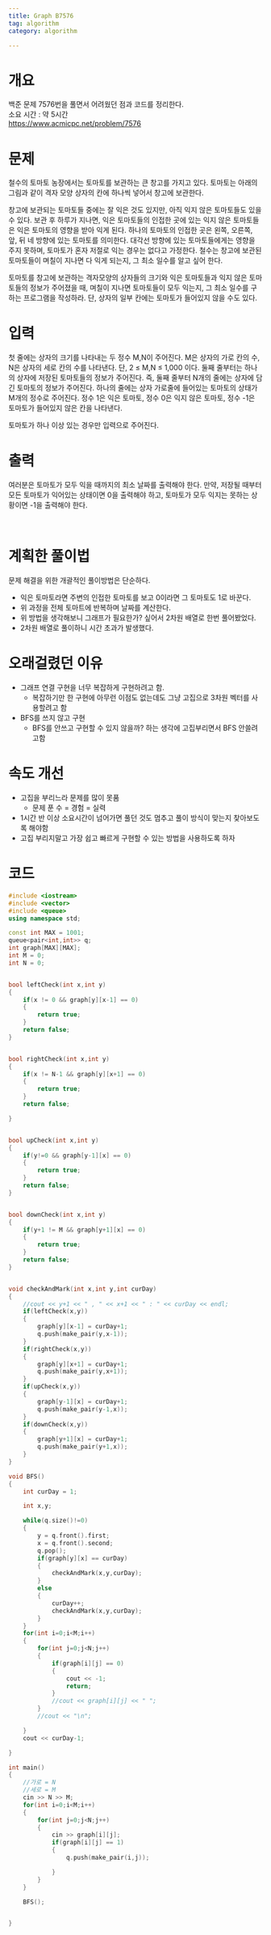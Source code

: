 ```yaml
---
title: Graph B7576
tag: algorithm
category: algorithm

---
```


# 개요

백준 문제 7576번을 풀면서 어려웠던 점과 코드를 정리한다.  
소요 시간 : 약 5시간  
https://www.acmicpc.net/problem/7576    

# 문제  
철수의 토마토 농장에서는 토마토를 보관하는 큰 창고를 가지고 있다. 토마토는 아래의 그림과 같이 격자 모양 상자의 칸에 하나씩 넣어서 창고에 보관한다. 



창고에 보관되는 토마토들 중에는 잘 익은 것도 있지만, 아직 익지 않은 토마토들도 있을 수 있다. 보관 후 하루가 지나면, 익은 토마토들의 인접한 곳에 있는 익지 않은 토마토들은 익은 토마토의 영향을 받아 익게 된다. 하나의 토마토의 인접한 곳은 왼쪽, 오른쪽, 앞, 뒤 네 방향에 있는 토마토를 의미한다. 대각선 방향에 있는 토마토들에게는 영향을 주지 못하며, 토마토가 혼자 저절로 익는 경우는 없다고 가정한다. 철수는 창고에 보관된 토마토들이 며칠이 지나면 다 익게 되는지, 그 최소 일수를 알고 싶어 한다.

토마토를 창고에 보관하는 격자모양의 상자들의 크기와 익은 토마토들과 익지 않은 토마토들의 정보가 주어졌을 때, 며칠이 지나면 토마토들이 모두 익는지, 그 최소 일수를 구하는 프로그램을 작성하라. 단, 상자의 일부 칸에는 토마토가 들어있지 않을 수도 있다.

# 입력
첫 줄에는 상자의 크기를 나타내는 두 정수 M,N이 주어진다. M은 상자의 가로 칸의 수, N은 상자의 세로 칸의 수를 나타낸다. 단, 2 ≤ M,N ≤ 1,000 이다. 둘째 줄부터는 하나의 상자에 저장된 토마토들의 정보가 주어진다. 즉, 둘째 줄부터 N개의 줄에는 상자에 담긴 토마토의 정보가 주어진다. 하나의 줄에는 상자 가로줄에 들어있는 토마토의 상태가 M개의 정수로 주어진다. 정수 1은 익은 토마토, 정수 0은 익지 않은 토마토, 정수 -1은 토마토가 들어있지 않은 칸을 나타낸다.

토마토가 하나 이상 있는 경우만 입력으로 주어진다.

# 출력
여러분은 토마토가 모두 익을 때까지의 최소 날짜를 출력해야 한다. 만약, 저장될 때부터 모든 토마토가 익어있는 상태이면 0을 출력해야 하고, 토마토가 모두 익지는 못하는 상황이면 -1을 출력해야 한다.  

​	

# 계획한 풀이법  
문제 해결을 위한 개괄적인 풀이방법은 단순하다.      
- 익은 토마토라면 주변의 인접한 토마토를 보고 0이라면 그 토마토도 1로 바꾼다.  
- 위 과정을 전체 토마트에 반복하며 날짜를 계산한다.  
- 위 방법을 생각해보니 그래프가 필요한가? 싶어서 2차원 배열로 한번 풀어봤었다.  
- 2차원 배열로 풀이하니 시간 초과가 발생했다.  



 

# 오래걸렸던 이유   

- 그래프 연결 구현을 너무 복잡하게 구현하려고 함.
  - 복잡하기만 한 구현에 아무런 이점도 없는데도 그냥 고집으로 3차원 벡터를 사용할려고 함
- BFS를 쓰지 않고 구현 
  - BFS를 안쓰고 구현할 수 있지 않을까? 하는 생각에 고집부리면서 BFS 안쓸려고함



# 속도 개선

- 고집을 부리느라 문제를 많이 못품
  - 문제 푼 수 = 경험 = 실력
- 1시간 반 이상 소요시간이 넘어가면 풀던 것도 멈추고 풀이 방식이 맞는지 찾아보도록 해야함
- 고집 부리지말고 가장 쉽고 빠르게 구현할 수 있는 방법을 사용하도록 하자


# 코드    

```c++
#include <iostream>
#include <vector>
#include <queue>
using namespace std;

const int MAX = 1001;
queue<pair<int,int>> q;
int graph[MAX][MAX];
int M = 0;
int N = 0;


bool leftCheck(int x,int y)
{
	if(x != 0 && graph[y][x-1] == 0)
	{
		return true;
	}
	return false;
}


bool rightCheck(int x,int y)
{
	if(x != N-1 && graph[y][x+1] == 0)
	{
		return true;
	}
	return false;

}


bool upCheck(int x,int y)
{
	if(y!=0 && graph[y-1][x] == 0)
	{
		return true;
	}
	return false;
}


bool downCheck(int x,int y)
{
	if(y+1 != M && graph[y+1][x] == 0)
	{
		return true;
	}
	return false;
}


void checkAndMark(int x,int y,int curDay)
{
	//cout << y+1 << " , " << x+1 << " : " << curDay << endl;
	if(leftCheck(x,y))
	{
		graph[y][x-1] = curDay+1;
		q.push(make_pair(y,x-1));
 	}
	if(rightCheck(x,y))
	{	
		graph[y][x+1] = curDay+1;
		q.push(make_pair(y,x+1));
	}
	if(upCheck(x,y))
	{	
		graph[y-1][x] = curDay+1;
		q.push(make_pair(y-1,x));
	}
	if(downCheck(x,y))
	{
		graph[y+1][x] = curDay+1;
		q.push(make_pair(y+1,x));
	}
}

void BFS()
{
	int curDay = 1;

	int x,y;

	while(q.size()!=0)
	{	
		y = q.front().first;
		x = q.front().second;
		q.pop();
		if(graph[y][x] == curDay)
		{
			checkAndMark(x,y,curDay);
		}
		else
		{
			curDay++;
			checkAndMark(x,y,curDay);
		}
	}
	for(int i=0;i<M;i++)
	{
		for(int j=0;j<N;j++)
		{
			if(graph[i][j] == 0)
			{
				cout << -1;
				return;
			}
			//cout << graph[i][j] << " ";
		}
		//cout << "\n";

	}
	cout << curDay-1;

}

int main()
{
	//가로 = N
	//세로 = M
	cin >> N >> M;
	for(int i=0;i<M;i++)
	{
		for(int j=0;j<N;j++)
		{
			cin >> graph[i][j];
			if(graph[i][j] == 1)
			{
				q.push(make_pair(i,j));

			}
		}
	}

	BFS();


}
```

